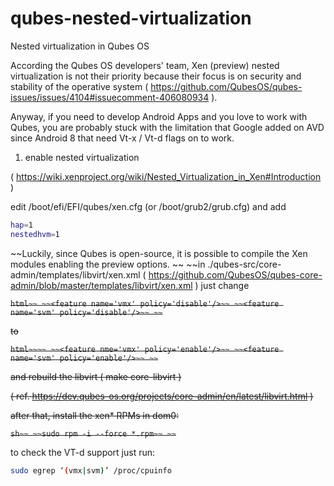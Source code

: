 # qubes-nested-virtualization
Nested virtualization in Qubes OS

According the Qubes OS developers' team, Xen (preview) nested virtualization is not their priority because their focus is on security and stability of the operative system ( https://github.com/QubesOS/qubes-issues/issues/4104#issuecomment-406080934 ).

Anyway, if you need to develop Android Apps and you love to work with Qubes, you are probably stuck with the limitation that Google added on AVD since Android 8 that need Vt-x / Vt-d flags on to work.

1. enable nested virtualization

( https://wiki.xenproject.org/wiki/Nested_Virtualization_in_Xen#Introduction )

edit /boot/efi/EFI/qubes/xen.cfg (or /boot/grub2/grub.cfg) and add

```sh
hap=1
nestedhvm=1
```

~~Luckily, since Qubes is open-source, it is possible to compile the Xen modules enabling the preview options.
~~
~~in ./qubes-src/core-admin/templates/libvirt/xen.xml 
( https://github.com/QubesOS/qubes-core-admin/blob/master/templates/libvirt/xen.xml ) just change

~~```html~~
~~<feature name='vmx' policy='disable'/>~~
~~<feature name='svm' policy='disable'/>~~
~~```~~

~~to~~

~~```html~~~~
~~<feature nme='vmx' policy='enable'/>~~
~~<feature name='svm' policy='enable'/>~~
~~```~~

~~and rebuild the libvirt ( make core-libvirt )~~

~~( ref. https://dev.qubes-os.org/projects/core-admin/en/latest/libvirt.html )~~

~~after that, install the xen* RPMs in dom0:~~

~~```sh~~
~~sudo rpm -i --force *.rpm~~
~~```~~

to check the VT-d support just run:

```sh
sudo egrep ‘(vmx|svm)’ /proc/cpuinfo
```
